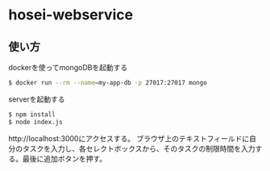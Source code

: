 # hosei-webservice

## 使い方

dockerを使ってmongoDBを起動する

```bash
$ docker run --rm --name=my-app-db -p 27017:27017 mongo
```

serverを起動する

```bash
$ npm install
$ node index.js
```
http://localhost:3000にアクセスする。
ブラウザ上のテキストフィールドに自分のタスクを入力し、各セレクトボックスから、そのタスクの制限時間を入力する。最後に追加ボタンを押す。


